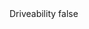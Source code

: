 <?xml version="1.0" encoding="UTF-8"?>
<CustomMetadata xmlns="http://soap.sforce.com/2006/04/metadata">
    <label>Driveability</label>
    <protected>false</protected>
</CustomMetadata>
